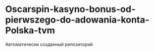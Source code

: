 # Oscarspin-kasyno-bonus-od-pierwszego-do-adowania-konta-Polska-tvm
Автоматически созданный репозиторий
